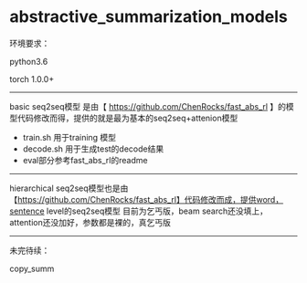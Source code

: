 # abstractive_summarization_models

环境要求：

python3.6

torch 1.0.0+

------

basic seq2seq模型 是由【 https://github.com/ChenRocks/fast_abs_rl 】的模型代码修改而得，提供的就是最为基本的seq2seq+attenion模型
+ train.sh 用于training 模型
+ decode.sh 用于生成test的decode结果
+ eval部分参考fast_abs_rl的readme

-----

hierarchical seq2seq模型也是由【https://github.com/ChenRocks/fast_abs_rl】代码修改而成，提供word，sentence level的seq2seq模型
目前为乞丐版，beam search还没填上，attention还没加好，参数都是裸的，真乞丐版

----


未完待续：

copy_summ

